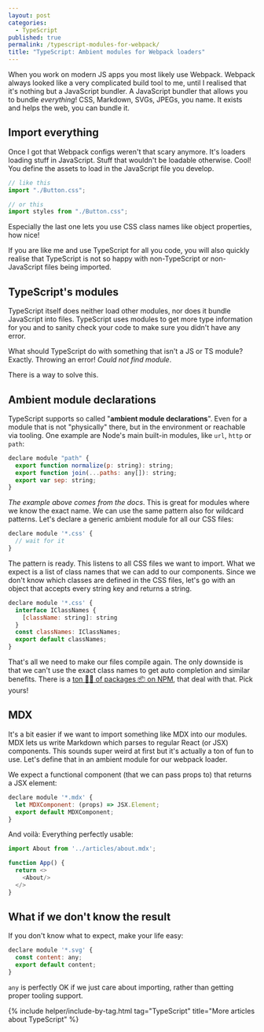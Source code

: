 ```yaml
---
layout: post
categories:
  - TypeScript
published: true
permalink: /typescript-modules-for-webpack/
title: "TypeScript: Ambient modules for Webpack loaders"
---
```


When you work on modern JS apps you most likely use Webpack. Webpack always looked like a very complicated build tool to me, until I realised that it's nothing but a JavaScript bundler. A JavaScript bundler that allows you to bundle _everything_! CSS, Markdown, SVGs, JPEGs, you name. It exists and helps the web, you can bundle it.

## Import everything

Once I got that Webpack configs weren't that scary anymore. It's loaders loading stuff in JavaScript. Stuff that wouldn't be loadable otherwise. Cool! You define the assets to load in the JavaScript file you develop.

```javascript
// like this
import "./Button.css";

// or this
import styles from "./Button.css";
```

Especially the last one lets you use CSS class names like object properties, how nice!

If you are like me and use TypeScript for all you code, you will also quickly realise that TypeScript is not so happy with non-TypeScript or non-JavaScript files being imported.

## TypeScript's modules

TypeScript itself does neither load other modules, nor does it bundle JavaScript into files. TypeScript uses modules to get more type information for you and to sanity check your code to make sure you didn't have any error.

What should TypeScript do with something that isn't a JS or TS module? Exactly. Throwing an error! *Could not find module*.

There is a way to solve this.

## Ambient module declarations

TypeScript supports so called "**ambient module declarations**". Even for a module that is not "physically" there, but in the environment or reachable via tooling. One example are Node's main built-in modules, like `url`, `http` or `path`:

```javascript
declare module "path" {
  export function normalize(p: string): string;
  export function join(...paths: any[]): string;
  export var sep: string;
}
```

*The example above comes from the docs*. This is great for modules where we know the exact name. We can use the same pattern also for wildcard patterns. Let's declare a generic ambient module for all our CSS files:

```javascript
declare module '*.css' {
  // wait for it
}
```

The pattern is ready. This listens to all CSS files we want to import. What we expect is a list of class names that we can add to our components. Since we don't know which classes are defined in the CSS files, let's go with an object that accepts every string key and returns a string.

```javascript
declare module '*.css' {
  interface IClassNames {
    [className: string]: string
  }
  const classNames: IClassNames;
  export default classNames;
}
```

That's all we need to make our files compile again. The only downside is that we can't use the exact class names to get auto completion and similar benefits. There is a [ton 🏋️‍♀️ of packages 📦 on NPM](https://www.npmjs.com/search?q=css%20modules%20typescript%20loader), that deal with that. Pick yours!

## MDX

It's a bit easier if we want to import something like MDX into our modules. MDX lets us write Markdown which parses to regular React (or JSX) components. This sounds super weird at first but it's actually a ton of fun to use. Let's define that in an ambient module for our webpack loader.

We expect a functional component (that we can pass props to) that returns a JSX element:

```javascript
declare module '*.mdx' {
  let MDXComponent: (props) => JSX.Element;
  export default MDXComponent;
}
```

And voilà: Everything perfectly usable:

```javascript
import About from '../articles/about.mdx';

function App() {
  return <>
    <About/>
  </>
}
```

## What if we don't know the result

If you don't know what to expect, make your life easy:

```javascript
declare module '*.svg' {
  const content: any;
  export default content;
}
```

`any` is perfectly OK if we just care about importing, rather than getting proper tooling support.

{% include helper/include-by-tag.html tag="TypeScript" title="More articles about TypeScript" %}
